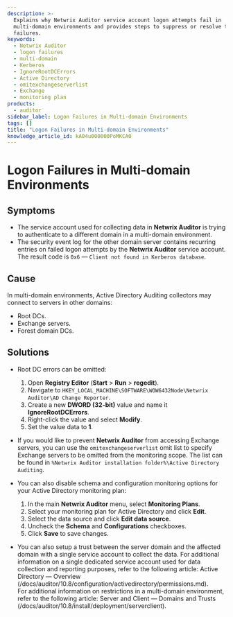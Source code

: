 ```yaml
---
description: >-
  Explains why Netwrix Auditor service account logon attempts fail in
  multi-domain environments and provides steps to suppress or resolve these
  failures.
keywords:
  - Netwrix Auditor
  - logon failures
  - multi-domain
  - Kerberos
  - IgnoreRootDCErrors
  - Active Directory
  - omitexchangeserverlist
  - Exchange
  - monitoring plan
products:
  - auditor
sidebar_label: Logon Failures in Multi-domain Environments
tags: []
title: "Logon Failures in Multi-domain Environments"
knowledge_article_id: kA04u000000PoMKCA0
---
```


# Logon Failures in Multi-domain Environments

## Symptoms

- The service account used for collecting data in **Netwrix Auditor** is trying to authenticate to a different domain in a multi-domain environment.
- The security event log for the other domain server contains recurring entries on failed logon attempts by the **Netwrix Auditor** service account. The result code is `0x6` — `Client not found in Kerberos database`.

## Cause

In multi-domain environments, Active Directory Auditing collectors may connect to servers in other domains:

- Root DCs.
- Exchange servers.
- Forest domain DCs.

## Solutions

- Root DC errors can be omitted:
  1. Open **Registry Editor** (**Start** > **Run** > **regedit**).
  2. Navigate to `HKEY_LOCAL_MACHINE\SOFTWARE\WOW6432Node\Netwrix Auditor\AD Change Reporter`.
  3. Create a new **DWORD (32-bit)** value and name it **IgnoreRootDCErrors**.
  4. Right-click the value and select **Modify**.
  5. Set the value data to **1**.

- If you would like to prevent **Netwrix Auditor** from accessing Exchange servers, you can use the `omitexchangeserverlist` omit list to specify Exchange servers to be omitted from the monitoring scope. The list can be found in `%Netwrix Auditor installation folder%\Active Directory Auditing`.

- You can also disable schema and configuration monitoring options for your Active Directory monitoring plan:
  1. In the main **Netwrix Auditor** menu, select **Monitoring Plans**.
  2. Select your monitoring plan for Active Directory and click **Edit**.
  3. Select the data source and click **Edit data source**.
  4. Uncheck the **Schema** and **Configurations** checkboxes.
  5. Click **Save** to save changes.

- You can also setup a trust between the server domain and the affected domain with a single service account to collect the data. For additional information on a single dedicated service account used for data collection and reporting purposes, refer to the following article: Active Directory — Overview (/docs/auditor/10.8/configuration/activedirectory/permissions.md).  
  For additional information on restrictions in a multi-domain environment, refer to the following article: Server and Client — Domains and Trusts (/docs/auditor/10.8/install/deployment/serverclient).
